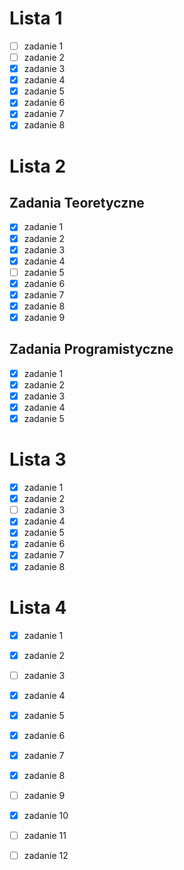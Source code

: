 # Lista 1
- [ ] zadanie 1
- [ ] zadanie 2
- [x] zadanie 3
- [x] zadanie 4
- [x] zadanie 5
- [x] zadanie 6
- [x] zadanie 7
- [x] zadanie 8

# Lista 2
## Zadania Teoretyczne
- [x] zadanie 1
- [x] zadanie 2
- [x] zadanie 3
- [x] zadanie 4
- [ ] zadanie 5
- [x] zadanie 6
- [x] zadanie 7
- [x] zadanie 8
- [x] zadanie 9

## Zadania Programistyczne
- [x] zadanie 1
- [x] zadanie 2
- [x] zadanie 3
- [x] zadanie 4
- [x] zadanie 5

# Lista 3
- [x] zadanie 1
- [x] zadanie 2
- [ ] zadanie 3
- [x] zadanie 4
- [x] zadanie 5
- [x] zadanie 6
- [x] zadanie 7
- [x] zadanie 8

# Lista 4
- [x] zadanie 1
- [x] zadanie 2
- [ ] zadanie 3
- [x] zadanie 4
- [x] zadanie 5
- [x] zadanie 6
- [x] zadanie 7
- [x] zadanie 8
- [ ] zadanie 9
- [x] zadanie 10
- [ ] zadanie 11
- [ ] zadanie 12

